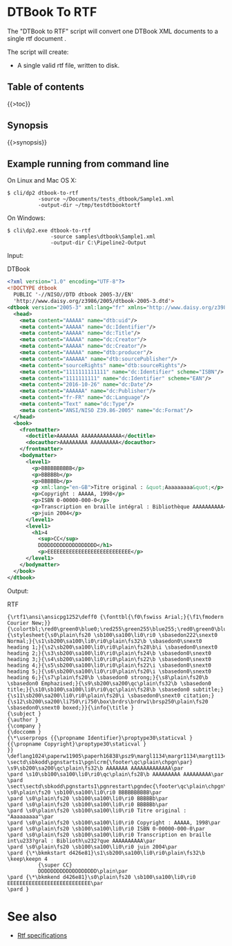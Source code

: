 <link rev="dp2:doc" href="resources/xml/dtbook-to-zedai.xpl"/>
<link rel="rdf:type" href="http://www.daisy.org/ns/pipeline/userdoc"/>
<meta property="dc:title" content="DTBook to RTF"/>

<!--
labels: [Type-Doc,Compoment-UserGuide,Component-Module,Component-Script]
sidebar: UserGuideToc
-->

# DTBook To RTF

The "DTBook to RTF" script will convert one DTBook XML
documents to a single rtf document .

The script will create:

* A single valid rtf file, written to disk.


## Table of contents

{{>toc}}

## Synopsis

{{>synopsis}}


## Example running from command line

On Linux and Mac OS X:

    $ cli/dp2 dtbook-to-rtf
              -source ~/Documents/tests_dtbook/Sample1.xml
              -output-dir ~/tmp/testdtbooktortf

On Windows:

    $ cli\dp2.exe dtbook-to-rtf
                  -source samples\dtbook\Sample1.xml
                  -output-dir C:\Pipeline2-Output

Input:

DTBook

~~~xml
<?xml version="1.0" encoding="UTF-8"?>
<!DOCTYPE dtbook
  PUBLIC '-//NISO//DTD dtbook 2005-3//EN'
  'http://www.daisy.org/z3986/2005/dtbook-2005-3.dtd'>
<dtbook version="2005-3" xml:lang="fr" xmlns="http://www.daisy.org/z3986/2005/dtbook/">
  <head>
    <meta content="AAAAA" name="dtb:uid"/>
    <meta content="AAAAA" name="dc:Identifier"/>
    <meta content="AAAAA" name="dc:Title"/>
    <meta content="AAAAA" name="dc:Creator"/>
    <meta content="AAAAA" name="dc:Creator"/>
    <meta content="AAAAA" name="dtb:producer"/>
    <meta content="AAAAAA" name="dtb:sourcePublisher"/>
    <meta content="sourceRights" name="dtb:sourceRights"/>
    <meta content="1111111111111" name="dc:Identifier" scheme="ISBN"/>
    <meta content="1111111111" name="dc:Identifier" scheme="EAN"/>
    <meta content="2016-10-26" name="dc:Date"/>
    <meta content="AAAAAA" name="dc:Publisher"/>
    <meta content="fr-FR" name="dc:Language"/>
    <meta content="Text" name="dc:Type"/>
    <meta content="ANSI/NISO Z39.86-2005" name="dc:Format"/>
  </head>
  <book>
    <frontmatter>
      <doctitle>AAAAAAA AAAAAAAAAAAAA</doctitle>
      <docauthor>AAAAAAAAA AAAAAAAAA</docauthor>
    </frontmatter>
    <bodymatter>
      <level1>
        <p>BBBBBBBBBB</p>
        <p>BBBBBb</p>
        <p>BBBBBb</p>
        <p xml:lang="en-GB">Titre original : &quot;Aaaaaaaaa&quot;</p>
        <p>Copyright : AAAAA, 1998</p>
        <p>ISBN 0-00000-000-0</p>
        <p>Transcription en braille intégral : Bibliothèque AAAAAAAAAA</p>
        <p>juin 2004</p>
      </level1>
      <level1>
        <h1>4
          <sup>CC</sup>
          DDDDDDDDDDDDDDDDDDD</h1>
          <p>EEEEEEEEEEEEEEEEEEEEEEEEEEE</p>
      </level1>
    </bodymatter>
  </book>
</dtbook>
~~~

Output:

RTF

~~~text
{\rtf1\ansi\ansicpg1252\deff0 {\fonttbl{\f0\fswiss Arial;}{\f1\fmodern Courier New;}}{\colortbl;\red0\green0\blue0;\red255\green255\blue255;\red0\green0\blue255;}{\stylesheet{\s0\plain\fs20 \sb100\sa100\li0\ri0 \sbasedon222\snext0 Normal;}{\s1\sb200\sa100\li0\ri0\plain\fs32\b \sbasedon0\snext0 heading 1;}{\s2\sb200\sa100\li0\ri0\plain\fs28\b\i \sbasedon0\snext0 heading 2;}{\s3\sb200\sa100\li0\ri0\plain\fs24\b \sbasedon0\snext0 heading 3;}{\s4\sb200\sa100\li0\ri0\plain\fs22\b \sbasedon0\snext0 heading 4;}{\s5\sb200\sa100\li0\ri0\plain\fs22\i \sbasedon0\snext0 heading 5;}{\s6\sb200\sa100\li0\ri0\plain\fs20\i \sbasedon0\snext0 heading 6;}{\s7\plain\fs20\b \sbasedon0 strong;}{\s8\plain\fs20\b \sbasedon0 Emphazised;}{\s9\sb200\sa200\qc\plain\fs32\b \sbasedon0 title;}{\s10\sb100\sa100\li0\ri0\qc\plain\fs28\b \sbasedon0 subtitle;}{\s11\sb200\sa200\li0\ri0\plain\fs20\i \sbasedon0\snext0 citation;}{\s12\sb200\sa200\li750\ri750\box\brdrs\brdrw1\brsp250\plain\fs20 \sbasedon0\snext0 boxed;}}{\info{\title }
{\subject }
{\author }
{\company }
{\doccomm }
{\*\userprops {{\propname Identifier}\proptype30\staticval }
{{\propname Copyright}\proptype30\staticval }
}}
\deflang1024\paperw11905\paperh16838\psz9\margl1134\margr1134\margt1134\margb1134\deftab283\notabind\fet2\ftnnar\aftnnar
\sectd\sbkodd\pgnstarts1\pgnlcrm{\footer\qc\plain\chpgn\par}
\s9\sb200\sa200\qc\plain\fs32\b AAAAAAA AAAAAAAAAAAAA\par
\pard \s10\sb100\sa100\li0\ri0\qc\plain\fs28\b AAAAAAAAA AAAAAAAAA\par
\pard \sect\sectd\sbkodd\pgnstarts1\pgnrestart\pgndec{\footer\qc\plain\chpgn\par}
\s0\plain\fs20 \sb100\sa100\li0\ri0 BBBBBBBBBB\par
\pard \s0\plain\fs20 \sb100\sa100\li0\ri0 BBBBBb\par
\pard \s0\plain\fs20 \sb100\sa100\li0\ri0 BBBBBb\par
\pard \s0\plain\fs20 \sb100\sa100\li0\ri0 Titre original : "Aaaaaaaaa"\par
\pard \s0\plain\fs20 \sb100\sa100\li0\ri0 Copyright : AAAAA, 1998\par
\pard \s0\plain\fs20 \sb100\sa100\li0\ri0 ISBN 0-00000-000-0\par
\pard \s0\plain\fs20 \sb100\sa100\li0\ri0 Transcription en braille int\u233?gral : Biblioth\u232?que AAAAAAAAAA\par
\pard \s0\plain\fs20 \sb100\sa100\li0\ri0 juin 2004\par
\pard {\*\bkmkstart d426e81}\s1\sb200\sa100\li0\ri0\plain\fs32\b \keep\keepn 4
          {\super CC}
          DDDDDDDDDDDDDDDDDDD\plain\par
\pard {\*\bkmkend d426e81}\s0\plain\fs20 \sb100\sa100\li0\ri0 EEEEEEEEEEEEEEEEEEEEEEEEEEE\par
\pard }
~~~

# See also

* [Rtf specifications](https://www.microsoft.com/en-us/download/details.aspx?id=10725)

